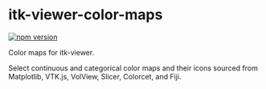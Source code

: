 # itk-viewer-color-maps

[![npm version](https://badge.fury.io/js/itk-viewer-color-maps.svg)](https://www.npmjs.com/package/itk-viewer-color-maps)

Color maps for itk-viewer.

Select continuous and categorical color maps and their icons sourced from Matplotlib,
VTK.js, VolView, Slicer, Colorcet, and Fiji.

